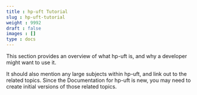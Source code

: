 ```yaml
---
title : hp-uft Tutorial
slug : hp-uft-tutorial
weight : 9992
draft : false
images : []
type : docs
---
```


This section provides an overview of what hp-uft is, and why a developer might want to use it.

It should also mention any large subjects within hp-uft, and link out to the related topics.  Since the Documentation for hp-uft is new, you may need to create initial versions of those related topics.

